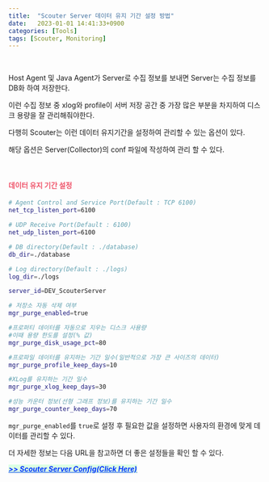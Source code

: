 ```yaml
---
title:  "Scouter Server 데이터 유지 기간 설정 방법"
date:   2023-01-01 14:41:33+0900
categories: [Tools]
tags: [Scouter, Monitoring]
---
```

<br>

Host Agent 및 Java Agent가 Server로 수집 정보를 보내면 Server는 수집 정보를 DB화 하여 저장한다.

이런 수집 정보 중 xlog와 profile이 서버 저장 공간 중 가장 많은 부분을 차지하여 디스크 용량을 잘 관리해줘야한다.

다행히 Scouter는 이런 데이터 유지기간을 설정하여 관리할 수 있는 옵션이 있다.

해당 옵션은 Server(Collector)의 conf 파일에 작성하여 관리 할 수 있다.

<br>

#### **<span style="color:#ef5369">데이터 유지 기간 설정</span>**

```sh
# Agent Control and Service Port(Default : TCP 6100)
net_tcp_listen_port=6100

# UDP Receive Port(Default : 6100)
net_udp_listen_port=6100

# DB directory(Default : ./database)
db_dir=./database   

# Log directory(Default : ./logs)
log_dir=./logs

server_id=DEV_ScouterServer

# 저장소 자동 삭제 여부
mgr_purge_enabled=true

#프로퍼티 데이터를 자동으로 지우는 디스크 사용량  
#이때 용량 한도를 설정(% 값)
mgr_purge_disk_usage_pct=80 

#프로파일 데이터를 유지하는 기간 일수(일반적으로 가장 큰 사이즈의 데이터) 
mgr_purge_profile_keep_days=10 

#XLog를 유지하는 기간 일수
mgr_purge_xlog_keep_days=30 

#성능 카운터 정보(선형 그래프 정보)를 유지하는 기간 일수
mgr_purge_counter_keep_days=70
```

`mgr_purge_enabled`를 `true`로 설정 후 필요한 값을 설정하면 사용자의 환경에 맞게 데이터를 관리할 수 있다.

더 자세한 정보는 다음 URL을 참고하면 더 좋은 설정들을 확인 할 수 있다.

[***<mark style='background-color: #dcffe4'><U style="color:#0033FF"> >> Scouter Server Config(Click Here)</U></mark>***](https://github.com/scouter-project/scouter/blob/master/scouter.server/src/main/java/scouter/server/Configure.java)
